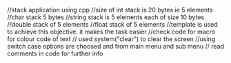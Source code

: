//stack application using cpp
//size of int stack is 20 bytes ie 5 elements
//char stack 5 bytes
//string stack is 5 elements each of size 10 bytes
//double stack of 5 elements
//float stack of 5 elements
//template is used to achieve this objective. it makes the task easier
//check code for macro for colour code of text
// used system("clear") to clear the screen
//using switch case options are choosed and from main menu and sub menu
// read comments in code for further info
